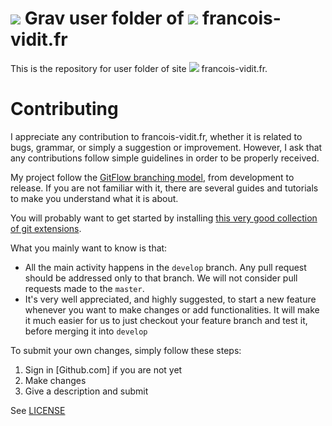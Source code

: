 # ![](https://avatars1.githubusercontent.com/u/8237355?v=2&s=50) Grav user folder of ![](http://francois-vidit.fr) francois-vidit.fr

This is the repository for user folder of site ![](http://francois-vidit.fr) francois-vidit.fr.

# Contributing
I appreciate any contribution to francois-vidit.fr, whether it is related to bugs, grammar, or simply a suggestion or improvement.
However, I ask that any contributions follow simple guidelines in order to be properly received.

My project follow the [GitFlow branching model][gitflow-model], from development to release. If you are not familiar with it, there are several guides and tutorials to make you understand what it is about.

You will probably want to get started by installing [this very good collection of git extensions][gitflow-extensions].

What you mainly want to know is that:

- All the main activity happens in the `develop` branch. Any pull request should be addressed only to that branch. We will not consider pull requests made to the `master`.
- It's very well appreciated, and highly suggested, to start a new feature whenever you want to make changes or add functionalities. It will make it much easier for us to just checkout your feature branch and test it, before merging it into `develop`

To submit your own changes, simply follow these steps:

1. Sign in [Github.com] if you are not yet
2. Make changes
3. Give a description and submit

See [LICENSE](LICENSE.txt)

[gitflow-model]: http://nvie.com/posts/a-successful-git-branching-model/
[gitflow-extensions]: https://github.com/nvie/gitflow